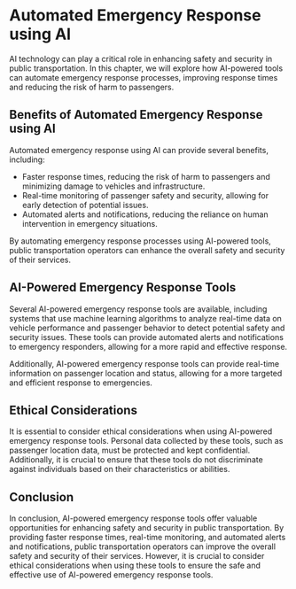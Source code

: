 Automated Emergency Response using AI
=======================================================================================

AI technology can play a critical role in enhancing safety and security in public transportation. In this chapter, we will explore how AI-powered tools can automate emergency response processes, improving response times and reducing the risk of harm to passengers.

Benefits of Automated Emergency Response using AI
-------------------------------------------------

Automated emergency response using AI can provide several benefits, including:

* Faster response times, reducing the risk of harm to passengers and minimizing damage to vehicles and infrastructure.
* Real-time monitoring of passenger safety and security, allowing for early detection of potential issues.
* Automated alerts and notifications, reducing the reliance on human intervention in emergency situations.

By automating emergency response processes using AI-powered tools, public transportation operators can enhance the overall safety and security of their services.

AI-Powered Emergency Response Tools
-----------------------------------

Several AI-powered emergency response tools are available, including systems that use machine learning algorithms to analyze real-time data on vehicle performance and passenger behavior to detect potential safety and security issues. These tools can provide automated alerts and notifications to emergency responders, allowing for a more rapid and effective response.

Additionally, AI-powered emergency response tools can provide real-time information on passenger location and status, allowing for a more targeted and efficient response to emergencies.

Ethical Considerations
----------------------

It is essential to consider ethical considerations when using AI-powered emergency response tools. Personal data collected by these tools, such as passenger location data, must be protected and kept confidential. Additionally, it is crucial to ensure that these tools do not discriminate against individuals based on their characteristics or abilities.

Conclusion
----------

In conclusion, AI-powered emergency response tools offer valuable opportunities for enhancing safety and security in public transportation. By providing faster response times, real-time monitoring, and automated alerts and notifications, public transportation operators can improve the overall safety and security of their services. However, it is crucial to consider ethical considerations when using these tools to ensure the safe and effective use of AI-powered emergency response tools.
